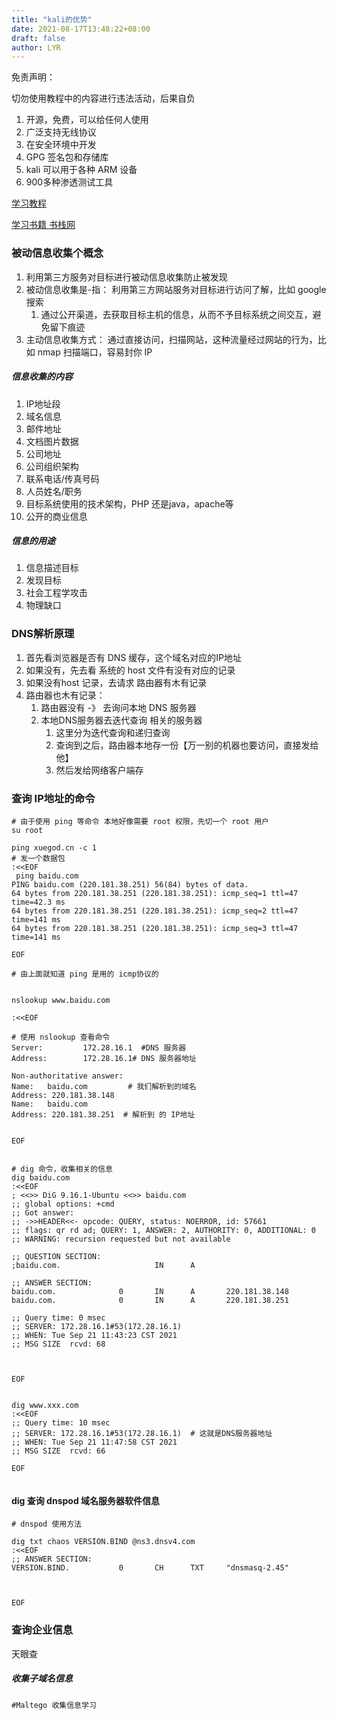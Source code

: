 ```yaml
---
title: "kali的优势"
date: 2021-08-17T13:48:22+08:00
draft: false
author: LYR
---
```






免责声明：

切勿使用教程中的内容进行违法活动，后果自负





1. 开源，免费，可以给任何人使用
2. 广泛支持无线协议
3. 在安全环境中开发
4. GPG 签名包和存储库
5. kali 可以用于各种 ARM 设备
6. 900多种渗透测试工具



[学习教程](https://www.bilibili.com/video/BV1SA411G7aF?p=7)



[学习书籍 书栈网](https://www.bookstack.cn/read/Conquer-Linux/Wifi-Attack-WiFi%E5%AF%86%E7%A0%81%E7%A0%B4%E8%A7%A3%E4%B8%8E%E9%98%B2%E8%8C%83.md)





### 被动信息收集个概念

1. 利用第三方服务对目标进行被动信息收集防止被发现
2. 被动信息收集是-指： 利用第三方网站服务对目标进行访问了解，比如 google搜索
   1. 通过公开渠道，去获取目标主机的信息，从而不予目标系统之间交互，避免留下痕迹
3.  主动信息收集方式： 通过直接访问，扫描网站，这种流量经过网站的行为，比如 nmap 扫描端口，容易封你 IP









#####  信息收集的内容

1. IP地址段
2. 域名信息
3. 邮件地址
4. 文档图片数据
5. 公司地址
6. 公司组织架构
7. 联系电话/传真号码
8. 人员姓名/职务
9. 目标系统使用的技术架构，PHP 还是java，apache等
10. 公开的商业信息



##### 信息的用途

1. 信息描述目标
2. 发现目标
3. 社会工程学攻击
4. 物理缺口









###  DNS解析原理

1. 首先看浏览器是否有 DNS 缓存，这个域名对应的IP地址
2. 如果没有，先去看 系统的 host 文件有没有对应的记录
3. 如果没有host 记录，去请求 路由器有木有记录
4. 路由器也木有记录：
   1. 路由器没有 -》 去询问本地 DNS 服务器
   2. 本地DNS服务器去迭代查询 相关的服务器
      1. 这里分为迭代查询和递归查询
      2. 查询到之后，路由器本地存一份【万一别的机器也要访问，直接发给他】
      3. 然后发给网络客户端存









###  查询 IP地址的命令

```shell
# 由于使用 ping 等命令 本地好像需要 root 权限，先切一个 root 用户
su root

ping xuegod.cn -c 1
# 发一个数据包
:<<EOF
 ping baidu.com
PING baidu.com (220.181.38.251) 56(84) bytes of data.
64 bytes from 220.181.38.251 (220.181.38.251): icmp_seq=1 ttl=47 time=42.3 ms
64 bytes from 220.181.38.251 (220.181.38.251): icmp_seq=2 ttl=47 time=141 ms
64 bytes from 220.181.38.251 (220.181.38.251): icmp_seq=3 ttl=47 time=141 ms

EOF

# 由上面就知道 ping 是用的 icmp协议的


nslookup www.baidu.com

:<<EOF

# 使用 nslookup 查看命令
Server:         172.28.16.1  #DNS 服务器
Address:        172.28.16.1# DNS 服务器地址

Non-authoritative answer:
Name:   baidu.com         # 我们解析到的域名
Address: 220.181.38.148
Name:   baidu.com
Address: 220.181.38.251  # 解析到 的 IP地址


EOF


# dig 命令，收集相关的信息
dig baidu.com
:<<EOF
; <<>> DiG 9.16.1-Ubuntu <<>> baidu.com
;; global options: +cmd
;; Got answer:
;; ->>HEADER<<- opcode: QUERY, status: NOERROR, id: 57661
;; flags: qr rd ad; QUERY: 1, ANSWER: 2, AUTHORITY: 0, ADDITIONAL: 0
;; WARNING: recursion requested but not available

;; QUESTION SECTION:
;baidu.com.                     IN      A

;; ANSWER SECTION:
baidu.com.              0       IN      A       220.181.38.148
baidu.com.              0       IN      A       220.181.38.251

;; Query time: 0 msec
;; SERVER: 172.28.16.1#53(172.28.16.1)
;; WHEN: Tue Sep 21 11:43:23 CST 2021
;; MSG SIZE  rcvd: 68



EOF


dig www.xxx.com
:<<EOF
;; Query time: 10 msec
;; SERVER: 172.28.16.1#53(172.28.16.1)  # 这就是DNS服务器地址
;; WHEN: Tue Sep 21 11:47:58 CST 2021
;; MSG SIZE  rcvd: 66

EOF


```





####   dig 查询 dnspod 域名服务器软件信息

```shell
# dnspod 使用方法

dig txt chaos VERSION.BIND @ns3.dnsv4.com
:<<EOF
;; ANSWER SECTION:
VERSION.BIND.           0       CH      TXT     "dnsmasq-2.45"



EOF

```



###  查询企业信息

天眼查





#####  收集子域名信息

```shell
#Maltego 收集信息学习

```































